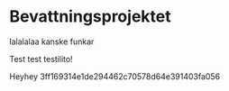 # Bevattningsprojektet

lalalalaa kanske funkar

Test test testilito!

Heyhey
3ff169314e1de294462c70578d64e391403fa056
